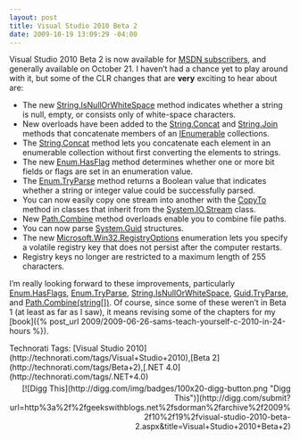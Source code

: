 ```yaml
---
layout: post
title: Visual Studio 2010 Beta 2
date: 2009-10-19 13:09:29 -04:00
---
```


Visual Studio 2010 Beta 2 is now available for [MSDN subscribers](http://msdn.microsoft.com/en-us/vstudio/dd582936.aspx), and generally available on October 21. I haven’t had a chance yet to play around with it, but some of the CLR changes that are **very** exciting to hear about are:

*   The new [String.IsNullOrWhiteSpace](http://msdn.microsoft.com/en-us/library/system.string.isnullorwhitespace(VS.100).aspx) method indicates whether a string is null, empty, or consists only of white-space characters. 
*   New overloads have been added to the [String.Concat](http://msdn.microsoft.com/en-us/library/system.string.concat(VS.100).aspx) and [String.Join](http://msdn.microsoft.com/en-us/library/system.string.join(VS.100).aspx) methods that concatenate members of an [IEnumerable<T>](http://msdn.microsoft.com/en-us/library/9eekhta0(VS.100).aspx) collections.
*   The [String.Concat<T>](http://msdn.microsoft.com/en-us/library/dd991828(VS.100).aspx) method lets you concatenate each element in an enumerable collection without first converting the elements to strings.
*   The new [Enum.HasFlag](http://msdn.microsoft.com/en-us/library/system.enum.hasflag(VS.100).aspx) method determines whether one or more bit fields or flags are set in an enumeration value. 
*   The [Enum.TryParse<TEnum>](http://msdn.microsoft.com/en-us/library/dd991876(VS.100).aspx) method returns a Boolean value that indicates whether a string or integer value could be successfully parsed.
*   You can now easily copy one stream into another with the [CopyTo](http://msdn.microsoft.com/en-us/library/system.io.stream.copyto(VS.100).aspx) method in classes that inherit from the [System.IO.Stream](http://msdn.microsoft.com/en-us/library/system.io.stream(VS.100).aspx) class.
*   New [Path.Combine](http://msdn.microsoft.com/en-us/library/system.io.path.combine(VS.100).aspx) method overloads enable you to combine file paths.
*   You can now parse [System.Guid](http://msdn.microsoft.com/en-us/library/system.guid(VS.100).aspx) structures. 
*   The new [Microsoft.Win32.RegistryOptions](http://msdn.microsoft.com/en-us/library/microsoft.win32.registryoptions(VS.100).aspx) enumeration lets you specify a volatile registry key that does not persist after the computer restarts.
*   Registry keys no longer are restricted to a maximum length of 255 characters.  

I’m really looking forward to these improvements, particularly [Enum.HasFlags](http://msdn.microsoft.com/en-us/library/system.enum.hasflag(VS.100).aspx), [Enum.TryParse](http://msdn.microsoft.com/en-us/library/dd991876(VS.100).aspx), [String.IsNullOrWhiteSpace](http://msdn.microsoft.com/en-us/library/system.string.isnullorwhitespace(VS.100).aspx), [Guid.TryParse](http://msdn.microsoft.com/en-us/library/system.guid.tryparse(VS.100).aspx), and [Path.Combine(string[])](http://msdn.microsoft.com/en-us/library/dd991142(VS.100).aspx). Of course, since some of these weren’t in Beta 1 (at least as far as I saw), it means revising some of the chapters for my [book]({% post_url 2009/2009-06-26-sams-teach-yourself-c-2010-in-24-hours %}).
  <div style="padding-bottom: 0px; margin: 0px; padding-left: 0px; padding-right: 0px; display: inline; float: none; padding-top: 0px" id="scid:0767317B-992E-4b12-91E0-4F059A8CECA8:a70bc1ed-edf2-4fb9-846e-4a250de745b7" class="wlWriterSmartContent">Technorati Tags: [Visual Studio 2010](http://technorati.com/tags/Visual+Studio+2010),[Beta 2](http://technorati.com/tags/Beta+2),[.NET 4.0](http://technorati.com/tags/.NET+4.0)</div><div class="wlWriterHeaderFooter" style="text-align:right; margin:0px; padding:4px 0px 4px 0px;">[![Digg This](http://digg.com/img/badges/100x20-digg-button.png "Digg This")](http://digg.com/submit?url=http%3a%2f%2fgeekswithblogs.net%2fsdorman%2farchive%2f2009%2f10%2f19%2fvisual-studio-2010-beta-2.aspx&title=Visual+Studio+2010+Beta+2)</div>
